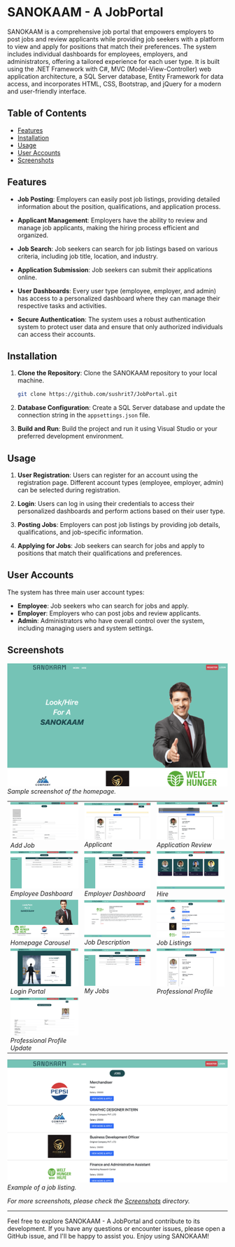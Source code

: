# SANOKAAM - A JobPortal

SANOKAAM is a comprehensive job portal that empowers employers to post jobs and review applicants while providing job seekers with a platform to view and apply for positions that match their preferences. The system includes individual dashboards for employees, employers, and administrators, offering a tailored experience for each user type. It is built using the .NET Framework with C#, MVC (Model-View-Controller) web application architecture, a SQL Server database, Entity Framework for data access, and incorporates HTML, CSS, Bootstrap, and jQuery for a modern and user-friendly interface.

## Table of Contents
- [Features](#features)
- [Installation](#installation)
- [Usage](#usage)
- [User Accounts](#user-accounts)
- [Screenshots](#screenshots)

## Features
- **Job Posting**: Employers can easily post job listings, providing detailed information about the position, qualifications, and application process.

- **Applicant Management**: Employers have the ability to review and manage job applicants, making the hiring process efficient and organized.

- **Job Search**: Job seekers can search for job listings based on various criteria, including job title, location, and industry.

- **Application Submission**: Job seekers can submit their applications online.

- **User Dashboards**: Every user type (employee, employer, and admin) has access to a personalized dashboard where they can manage their respective tasks and activities.

- **Secure Authentication**: The system uses a robust authentication system to protect user data and ensure that only authorized individuals can access their accounts.

## Installation

1. **Clone the Repository**: Clone the SANOKAAM repository to your local machine.

   ```bash
   git clone https://github.com/sushrit7/JobPortal.git
   ```

2. **Database Configuration**: Create a SQL Server database and update the connection string in the `appsettings.json` file.

3. **Build and Run**: Build the project and run it using Visual Studio or your preferred development environment.

## Usage

1. **User Registration**: Users can register for an account using the registration page. Different account types (employee, employer, admin) can be selected during registration.

2. **Login**: Users can log in using their credentials to access their personalized dashboards and perform actions based on their user type.

3. **Posting Jobs**: Employers can post job listings by providing job details, qualifications, and job-specific information.

4. **Applying for Jobs**: Job seekers can search for jobs and apply to positions that match their qualifications and preferences.

## User Accounts

The system has three main user account types:

- **Employee**: Job seekers who can search for jobs and apply.
- **Employer**: Employers who can post jobs and review applicants.
- **Admin**: Administrators who have overall control over the system, including managing users and system settings.

## Screenshots

![Homepage](screenshots/homepage.png)
*Sample screenshot of the homepage.*
<table>
    <tr>
        <td>
            <img src="screenshots/addjob.png" width="250" alt="Add Job">
            <br>
            <em>Add Job</em>
        </td>
        <td>
            <img src="screenshots/applicant.png" width="250" alt="Applicant">
            <br>
            <em>Applicant</em>
        </td>
        <td>
            <img src="screenshots/applicationreview.png" width="250" alt="Application Review">
            <br>
            <em>Application Review</em>
        </td>
    </tr>
    <tr>
        <td>
            <img src="screenshots/employeedashboard.png" width="250" alt="Employee Dashboard">
            <br>
            <em>Employee Dashboard</em>
        </td>
        <td>
            <img src="screenshots/employerdashboard.png" width="250" alt="Employer Dashboard">
            <br>
            <em>Employer Dashboard</em>
        </td>
        <td>
            <img src="screenshots/hire.png" width="250" alt="Hire">
            <br>
            <em>Hire</em>
        </td>
    </tr>
    <tr>
        <td>
            <img src="screenshots/homepage-carousel.png" width="250" alt="Homepage Carousel">
            <br>
            <em>Homepage Carousel</em>
        </td>
        <td>
            <img src="screenshots/jobdescription.png" width="250" alt="Job Description">
            <br>
            <em>Job Description</em>
        </td>
        <td>
            <img src="screenshots/joblistings.png" width="250" alt="Job Listings">
            <br>
            <em>Job Listings</em>
        </td>
    </tr>
    <tr>
        <td>
            <img src="screenshots/loginportal.png" width="250" alt="Login Portal">
            <br>
            <em>Login Portal</em>
        </td>
        <td>
            <img src="screenshots/myjobs.png" width="250" alt="My Jobs">
            <br>
            <em>My Jobs</em>
        </td>
        <td>
            <img src="screenshots/professionalprofile.png" width="250" alt="Professional Profile">
            <br>
            <em>Professional Profile</em>
        </td>
    </tr>
    <tr>
        <td>
            <img src="screenshots/professionalprofileupdate.png" width="250" alt="Professional Profile Update">
            <br>
            <em>Professional Profile Update</em>
        </td>
    </tr>
</table>

![Job Listings](screenshots/joblistings.png)
*Example of a job listing.*

_For more screenshots, please check the [Screenshots](/screenshots) directory._

---

Feel free to explore SANOKAAM - A JobPortal and contribute to its development. If you have any questions or encounter issues, please open a GitHub issue, and I'll be happy to assist you. Enjoy using SANOKAAM!
